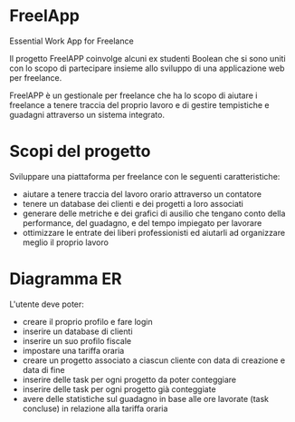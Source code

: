 # FreelApp
Essential Work App for Freelance

Il progetto FreelAPP coinvolge alcuni ex studenti Boolean che si sono uniti con lo scopo di partecipare insieme allo sviluppo di una applicazione web per freelance.

FreelAPP è un gestionale per freelance che ha lo scopo di aiutare i freelance a tenere traccia del proprio lavoro e di gestire tempistiche e guadagni attraverso un sistema integrato.

# Scopi del progetto
Sviluppare una piattaforma per freelance con le seguenti caratteristiche:
- aiutare a tenere traccia del lavoro orario attraverso un contatore
- tenere un database dei clienti e dei progetti a loro associati
- generare delle metriche e dei grafici di ausilio che tengano conto della performance, del guadagno, e del tempo impiegato per lavorare
- ottimizzare le entrate dei liberi professionisti ed aiutarli ad organizzare meglio il proprio lavoro

# Diagramma ER
L'utente deve poter:
- creare il proprio profilo e fare login
- inserire un database di clienti
- inserire un suo profilo fiscale
- impostare una tariffa oraria
- creare un progetto associato a ciascun cliente con data di creazione e data di fine
- inserire delle task per ogni progetto da poter conteggiare
- inserire delle task per ogni progetto già conteggiate
- avere delle statistiche sul guadagno in base alle ore lavorate (task concluse) in relazione alla tariffa oraria
